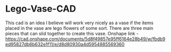 # Lego-Vase-CAD
This cad is an idea I believe will work very nicely as a vase if the items placed in the vase are lego flowers of some sort. There are three main pieces that can slid together to create this vase. Onshape link - https://cad.onshape.com/documents/5d8f49857e95ff6164e28b49/w/fbdb9ed95827db6b632e1f11/e/d8d80930a4d5954885569360
